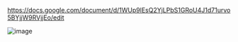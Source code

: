 https://docs.google.com/document/d/1WUp9lEsQ2YjLPbS1GRoU4J1d71urvo5BYjjW9RVjjEo/edit

![image](https://github.com/Leonieen/UGS/assets/48885814/8e1cf5e1-d4fc-4b2c-b80c-9a21bf805cb7)
